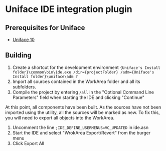 # Uniface IDE integration plugin

## Prerequisites for Uniface

- [Uniface 10](https://uniface.com/get-started "Register for Uniface 10 CE")

## Building

1. Create a shortcut for the development environment
`{Uniface's Install folder}\common\bin\ide.exe /dir={projectFolder} /adm={Uniface's Install folder}\uniface\adm ?`
2. Import all sources contained in the WorkArea folder and all its subfolders.
3. Compile the project by entering `/all` in the "Optional Command Line Parameters" field when starting the IDE and clicking "Continue"

At this point, all components have been built. As the sources have not been imported using the utility, all the sources will be marked as new. To fix this, you will need to export all objects into the WorkArea.

1. Uncomment the  line `;IDE_DEFINE_USERMENUS=VC_UPDATED` in ide.asn
2. Start the IDE and select "WrokArea Export/Revert" from the burger menu
3. Click Export All
